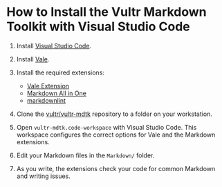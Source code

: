 # How to Install the Vultr Markdown Toolkit with Visual Studio Code

1. Install [Visual Studio Code](https://code.visualstudio.com/).
1. Install [Vale](https://docs.errata.ai/vale/install).
1. Install the required extensions:

    * [Vale Extension](https://marketplace.visualstudio.com/items?itemName=errata-ai.vale-server)
    * [Markdown All in One](https://marketplace.visualstudio.com/items?itemName=yzhang.markdown-all-in-one)
    * [markdownlint](https://marketplace.visualstudio.com/items?itemName=DavidAnson.vscode-markdownlint)

1. Clone the [vultr/vultr-mdtk](https://github.com/vultr/vultr-mdtk) repository to a folder on your workstation.
1. Open `vultr-mdtk.code-workspace` with Visual Studio Code. This workspace configures the correct options for Vale and the Markdown extensions.
1. Edit your Markdown files in the `Markdown/` folder.
1. As you write, the extensions check your code for common Markdown and writing issues.
